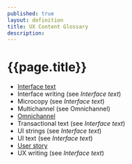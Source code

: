 ```yaml
---
published: true
layout: definition
title: UX Content Glossary
description: 
---
```


<h1 style="text-align:ceter;">{{page.title}}</h1>

* [Interface text](interface-text.md "blank")
* Interface writing (see _Interface text_)
* Microcopy (see _Interface text_)
* Multichannel (see Omnichannel)
* [Omnichannel](omnichannel.md "blank")
* Transactional text (see _Interface text_)
* UI strings (see _Interface text_)
* UI text (see _Interface text_)
* [User story](user-story.md "A user story is a content planning technique that helps writers produce copy in relation to user needs.")
* UX writing (see _Interface text_)
